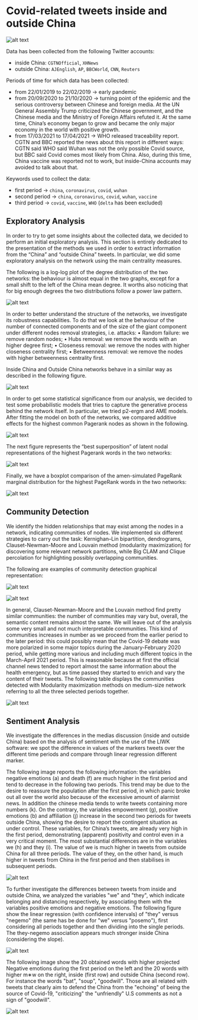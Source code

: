 # Covid-related tweets inside and outside China

![alt text](https://github.com/silviapoletti/Covid19-related-tweets-Network-Analysis/blob/d6d91258308f0908c5a399c88910caeff869bc95/Images/Network%20Science.png?raw=true)

Data has been collected from the following Twitter accounts:
- inside China: `CGTNOfficial`, `XHNews`
- outside China: `AJEnglish`, `AP`, `BBCWorld`,  `CNN`, `Reuters`

Periods of time for which data has been collected:
- from 22/01/2019 to 22/02/2019 -> early pandemic
- from 20/09/2020 to 21/10/2020 -> turning point of the epidemic and the serious controversy between Chinese and foreign media. At the UN General Assembly Trump criticized the Chinese government, and the Chinese media and the Ministry of Foreign Affairs refuted it. At the same time, China’s economy began to grow and became the only major economy in the world with positive growth.
- from 17/03/2021 to 17/04/2021 -> WHO released traceability report. CGTN and BBC reported the news about this report in different ways: CGTN said WHO said Wuhan was not the only possible Covid source, but BBC said Covid comes most likely from China. Also, during this time, China vaccine was reported not to work, but inside-China accounts may avoided to talk about that.

Keywords used to collect the data:
- first period -> `china`, `coronavirus`, `covid`, `wuhan`
- second period -> `china`, `coronavirus`, `covid`, `wuhan`, `vaccine`
- third period -> `covid`, `vaccine`, `WHO` (`delta` has been excluded)


## Exploratory Analysis

In order to try to get some insights about the collected data, we decided to perform an initial exploratory analysis.
This section is entirely dedicated to the presentation of the methods we used in order to extract information from the “China” and “outside China” tweets.
In particular, we did some exploratory analysis on the network using the main centrality measures.

The following is a log-log plot of the degree distribution of the two networks: the behaviour is almost equal in the two graphs, except for a small shift to the left of the China mean degree. It worths also noticing that for big enough degrees the two distributions follow a power law pattern.

![alt text](https://github.com/silviapoletti/Covid19-related-tweets-Network-Analysis/blob/e0c05830628538215f035f5ed3e9f0497b16bf57/Images/degree_distributions.png?raw=true)

In order to better understand the structure of the networks, we investigate its robustness capabilities. 
To do that we look at the behaviour of the number of connected components and of the size of the giant component under different nodes removal strategies, i.e. attacks:
• Random failure: we remove random nodes;
• Hubs removal: we remove the words with an higher degree first;
• Closeness removal: we remove the nodes with higher closeness centrality first;
• Betweenness removal: we remove the nodes with higher betweenness centrality first.

Inside China and Outside China networks behave in a similar way as described in the following figure.

![alt text](https://github.com/silviapoletti/Covid19-related-tweets-Network-Analysis/blob/3168c6707d1b34c549bb90b9e818faf038dde005/Images/A_T.png?raw=true)

In order to get some statistical significance from our analysis, we decided to test some probabilistic models that tries to capture the generative process behind the network itself. In particular, we tried p2-ergm and AME models.
After fitting the model on both of the networks, we compared additive effects for the highest common Pagerank nodes as shown in the following.

![alt text](https://github.com/silviapoletti/Covid19-related-tweets-Network-Analysis/blob/779ee67da35bab7c3e3d6d913b351621fc28d049/Images/additive_effects_ame.png?raw=true)

The next figure represents the “best superposition” of latent nodal representations of the highest Pagerank words in the two networks:

![alt text](https://github.com/silviapoletti/Covid19-related-tweets-Network-Analysis/blob/779ee67da35bab7c3e3d6d913b351621fc28d049/Images/latent_effects.png?raw=true)

Finally, we have a boxplot comparison of the amen-simulated PageRank marginal distribution for the highest PageRank words in the two networks:

![alt text](https://github.com/silviapoletti/Covid19-related-tweets-Network-Analysis/blob/779ee67da35bab7c3e3d6d913b351621fc28d049/Images/simulated_pr_usa.png?raw=true)


## Community Detection

We identify the hidden relationships that may exist among the nodes in a network, indicating communities of nodes. 
We implemented six different strategies to carry out the task: Kernighan–Lin bipartition, dendrograms, Clauset-Newman-Moore and Louvain method (modularity maximization) for discovering some relevant network partitions, while Big CLAM and Clique percolation for highlighting possibly overlapping communities.

The following are examples of community detection graphical representation:

![alt text](https://github.com/silviapoletti/Covid19-related-tweets-Network-Analysis/blob/29212b9b7dfdf89332fc3fcada2d82686137e2bf/Images/den-all.png?raw=true)

![alt text](https://github.com/silviapoletti/Covid19-related-tweets-Network-Analysis/blob/29212b9b7dfdf89332fc3fcada2d82686137e2bf/Images/China_louvain.png?raw=true)

In general, Clauset-Newman-Moore and the Louvain method find pretty similar communities: the number of communities may vary but, overall, the semantic content remains almost the same. We will leave out of the analysis some very small and not much interpretable communities. This kind of communities increases in number as we proceed from the earlier period to the later period: this could possibly mean that the Covid-19 debate was more polarized in some major topics during the January-February 2020 period, while getting more various and including much different topics in the March-April 2021 period. This is reasonable because at first the official channel news tended to report almost the same information about the health emergency, but as time passed they started to enrich and vary the content of their tweets.
The following table displays the communities detected with Modularity maximization methods on medium-size network referring to all the three selected periods together. 

![alt text](https://github.com/silviapoletti/Covid19-related-tweets-Network-Analysis/blob/ec7f5223092dc278e5bd746340393a96debd1bb9/Images/table.png?raw=true)

## Sentiment Analysis

We investigate the differences in the medias discussion (inside and outside China) based on the analysis of sentiment with the use of the LIWK software: we spot the difference in values of the markers tweets over the different time periods and compare through linear regression different marker.

The following image reports the following information: the variables negative emotions (a) and death (f) are much higher in the first period and tend to decrease in the following two periods. This trend may be due to the desire to reassure the population after the first period, in which panic broke out all over the world also because of the excessive amount of alarmist news. In addition the chinese media tends to write tweets containing more numbers (k). On the contrary, the variables empowerment (g), positive emotions (b) and affiliation (j) increase in the second two periods for tweets outside China, showing the desire to report the contingent situation as under control. These variables, for China’s tweets, are already very high in the first period, demonstrating (apparent) positivity and control even in a very critical moment. The most substantial differences are in the variables we (h) and they (i). The value of we is much higher in tweets from outside China for all three periods. The value of they, on the other hand, is much higher in tweets from China in the first period and then stabilises in subsequent periods.

![alt text](https://github.com/silviapoletti/Covid19-related-tweets-Network-Analysis/blob/667070856919bb1f86e9d41007b5f879dbc61df7/Images/bars.png?raw=true)

To further investigate the differences between tweets from inside and outside China, we analyzed the variables "we" and "they", which indicate belonging and distancing respectively, by associating them with the variables positive emotions and negative emotions. The following figure show the linear regression (with confidence intervals) of "they" versus "negemo" (the same has be done for "we" versus "posemo"), first considering all periods together and then dividing into the single periods. 
The they-negemo association appears much stronger inside China (considering the slope).

![alt text](https://github.com/silviapoletti/Covid19-related-tweets-Network-Analysis/blob/667070856919bb1f86e9d41007b5f879dbc61df7/Images/linreg.png?raw=true)

The following image show the 20 obtained words with higher projected Negative emotions during the first period on the left and the 20 words with higher m∗w on the right, inside (first row) and outside China (second row). For instance the words "bat", "soup", "goodwill". Those are all related with tweets that clearly aim to defend the
China from the "echoing" of being the source of Covid-19, "criticizing" the "unfriendly" U.S comments as not a sign of "goodwill".

![alt text](https://github.com/silviapoletti/Covid19-related-tweets-Network-Analysis/blob/667070856919bb1f86e9d41007b5f879dbc61df7/Images/clouds.png?raw=true)



